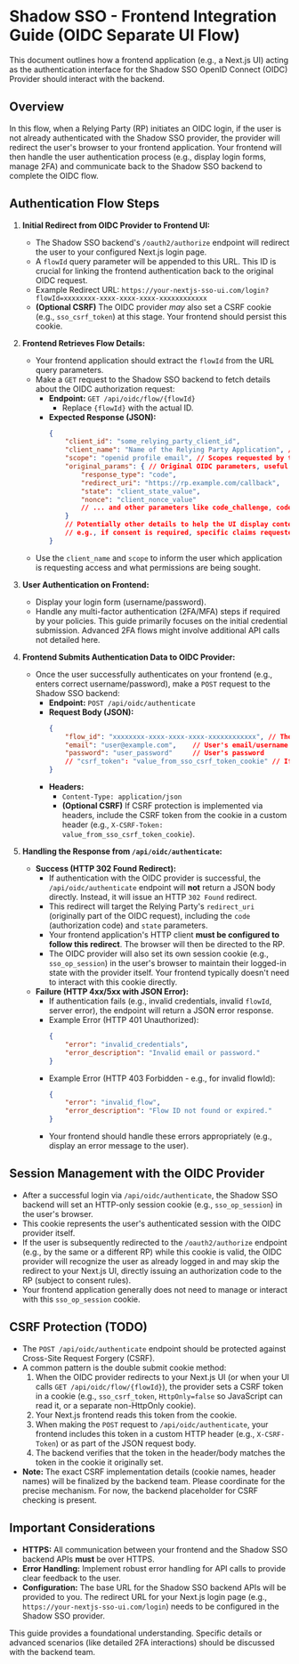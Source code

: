 # Shadow SSO - Frontend Integration Guide (OIDC Separate UI Flow)

This document outlines how a frontend application (e.g., a Next.js UI) acting as the authentication interface for the Shadow SSO OpenID Connect (OIDC) Provider should interact with the backend.

## Overview

In this flow, when a Relying Party (RP) initiates an OIDC login, if the user is not already authenticated with the Shadow SSO provider, the provider will redirect the user's browser to your frontend application. Your frontend will then handle the user authentication process (e.g., display login forms, manage 2FA) and communicate back to the Shadow SSO backend to complete the OIDC flow.

## Authentication Flow Steps

1.  **Initial Redirect from OIDC Provider to Frontend UI:**
    *   The Shadow SSO backend's `/oauth2/authorize` endpoint will redirect the user to your configured Next.js login page.
    *   A `flowId` query parameter will be appended to this URL. This ID is crucial for linking the frontend authentication back to the original OIDC request.
    *   Example Redirect URL: `https://your-nextjs-sso-ui.com/login?flowId=xxxxxxxx-xxxx-xxxx-xxxx-xxxxxxxxxxxx`
    *   **(Optional CSRF)** The OIDC provider *may* also set a CSRF cookie (e.g., `sso_csrf_token`) at this stage. Your frontend should persist this cookie.

2.  **Frontend Retrieves Flow Details:**
    *   Your frontend application should extract the `flowId` from the URL query parameters.
    *   Make a `GET` request to the Shadow SSO backend to fetch details about the OIDC authorization request:
        *   **Endpoint:** `GET /api/oidc/flow/{flowId}`
            *   Replace `{flowId}` with the actual ID.
        *   **Expected Response (JSON):**
            ```json
            {
                "client_id": "some_relying_party_client_id",
                "client_name": "Name of the Relying Party Application", // To display to the user
                "scope": "openid profile email", // Scopes requested by the RP
                "original_params": { // Original OIDC parameters, useful for context
                    "response_type": "code",
                    "redirect_uri": "https://rp.example.com/callback",
                    "state": "client_state_value",
                    "nonce": "client_nonce_value"
                    // ... and other parameters like code_challenge, code_challenge_method
                }
                // Potentially other details to help the UI display context,
                // e.g., if consent is required, specific claims requested.
            }
            ```
    *   Use the `client_name` and `scope` to inform the user which application is requesting access and what permissions are being sought.

3.  **User Authentication on Frontend:**
    *   Display your login form (username/password).
    *   Handle any multi-factor authentication (2FA/MFA) steps if required by your policies. This guide primarily focuses on the initial credential submission. Advanced 2FA flows might involve additional API calls not detailed here.

4.  **Frontend Submits Authentication Data to OIDC Provider:**
    *   Once the user successfully authenticates on your frontend (e.g., enters correct username/password), make a `POST` request to the Shadow SSO backend:
        *   **Endpoint:** `POST /api/oidc/authenticate`
        *   **Request Body (JSON):**
            ```json
            {
                "flow_id": "xxxxxxxx-xxxx-xxxx-xxxx-xxxxxxxxxxxx", // The flowId received in step 1
                "email": "user@example.com",    // User's email/username
                "password": "user_password"     // User's password
                // "csrf_token": "value_from_sso_csrf_token_cookie" // If CSRF token is sent in body
            }
            ```
        *   **Headers:**
            *   `Content-Type: application/json`
            *   **(Optional CSRF)** If CSRF protection is implemented via headers, include the CSRF token from the cookie in a custom header (e.g., `X-CSRF-Token: value_from_sso_csrf_token_cookie`).

5.  **Handling the Response from `/api/oidc/authenticate`:**
    *   **Success (HTTP 302 Found Redirect):**
        *   If authentication with the OIDC provider is successful, the `/api/oidc/authenticate` endpoint will **not** return a JSON body directly. Instead, it will issue an HTTP `302 Found` redirect.
        *   This redirect will target the Relying Party's `redirect_uri` (originally part of the OIDC request), including the `code` (authorization code) and `state` parameters.
        *   Your frontend application's HTTP client **must be configured to follow this redirect**. The browser will then be directed to the RP.
        *   The OIDC provider will also set its own session cookie (e.g., `sso_op_session`) in the user's browser to maintain their logged-in state with the provider itself. Your frontend typically doesn't need to interact with this cookie directly.
    *   **Failure (HTTP 4xx/5xx with JSON Error):**
        *   If authentication fails (e.g., invalid credentials, invalid `flowId`, server error), the endpoint will return a JSON error response.
        *   Example Error (HTTP 401 Unauthorized):
            ```json
            {
                "error": "invalid_credentials",
                "error_description": "Invalid email or password."
            }
            ```
        *   Example Error (HTTP 403 Forbidden - e.g., for invalid flowId):
            ```json
            {
                "error": "invalid_flow",
                "error_description": "Flow ID not found or expired."
            }
            ```
        *   Your frontend should handle these errors appropriately (e.g., display an error message to the user).

## Session Management with the OIDC Provider

*   After a successful login via `/api/oidc/authenticate`, the Shadow SSO backend will set an HTTP-only session cookie (e.g., `sso_op_session`) in the user's browser.
*   This cookie represents the user's authenticated session with the OIDC provider itself.
*   If the user is subsequently redirected to the `/oauth2/authorize` endpoint (e.g., by the same or a different RP) while this cookie is valid, the OIDC provider will recognize the user as already logged in and may skip the redirect to your Next.js UI, directly issuing an authorization code to the RP (subject to consent rules).
*   Your frontend application generally does not need to manage or interact with this `sso_op_session` cookie.

## CSRF Protection (TODO)

*   The `POST /api/oidc/authenticate` endpoint should be protected against Cross-Site Request Forgery (CSRF).
*   A common pattern is the double submit cookie method:
    1.  When the OIDC provider redirects to your Next.js UI (or when your UI calls `GET /api/oidc/flow/{flowId}`), the provider sets a CSRF token in a cookie (e.g., `sso_csrf_token`, `HttpOnly=false` so JavaScript can read it, or a separate non-HttpOnly cookie).
    2.  Your Next.js frontend reads this token from the cookie.
    3.  When making the `POST` request to `/api/oidc/authenticate`, your frontend includes this token in a custom HTTP header (e.g., `X-CSRF-Token`) or as part of the JSON request body.
    4.  The backend verifies that the token in the header/body matches the token in the cookie it originally set.
*   **Note:** The exact CSRF implementation details (cookie names, header names) will be finalized by the backend team. Please coordinate for the precise mechanism. For now, the backend placeholder for CSRF checking is present.

## Important Considerations

*   **HTTPS:** All communication between your frontend and the Shadow SSO backend APIs **must** be over HTTPS.
*   **Error Handling:** Implement robust error handling for API calls to provide clear feedback to the user.
*   **Configuration:** The base URL for the Shadow SSO backend APIs will be provided to you. The redirect URL for your Next.js login page (e.g., `https://your-nextjs-sso-ui.com/login`) needs to be configured in the Shadow SSO provider.

This guide provides a foundational understanding. Specific details or advanced scenarios (like detailed 2FA interactions) should be discussed with the backend team.
